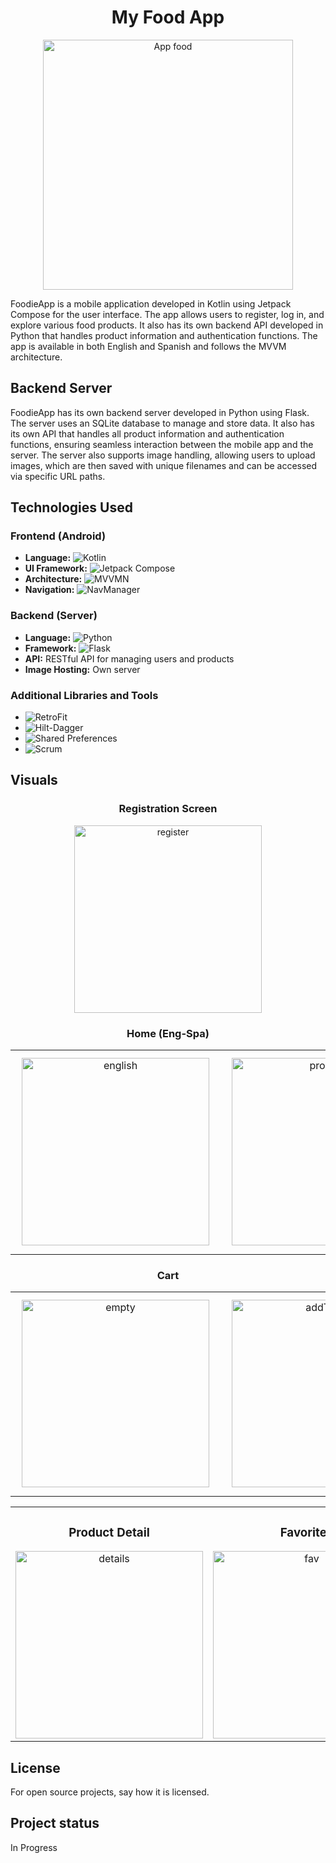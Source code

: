 <h1 align="center">My Food App</h1>

<p align="center">
  <img src="https://github.com/user-attachments/assets/10a07355-a399-4742-a18b-248e605e3498" width="400" alt="App food">
</p>

FoodieApp is a mobile application developed in Kotlin using Jetpack Compose for the user interface. The app allows users to register, log in, and explore various food products. It also has its own backend API developed in Python that handles product information and authentication functions. The app is available in both English and Spanish and follows the MVVM architecture.

## Backend Server

FoodieApp has its own backend server developed in Python using Flask. The server uses an SQLite database to manage and store data. It also has its own API that handles all product information and authentication functions, ensuring seamless interaction between the mobile app and the server. The server also supports image handling, allowing users to upload images, which are then saved with unique filenames and can be accessed via specific URL paths.

## Technologies Used

### Frontend (Android)

- **Language:** ![Kotlin](https://img.shields.io/badge/Kotlin-8b14f9.svg?style=for-the-badge&logo=openjdk&logoColor=white)
- **UI Framework:** ![Jetpack Compose](https://img.shields.io/badge/Jetpack_Compose-4285F4.svg?style=for-the-badge&logo=jetpack-compose&logoColor=white)
- **Architecture:** ![MVVMN](https://img.shields.io/badge/MVVM-FFCA28.svg?style=for-the-badge&logo=android&logoColor=white) 
- **Navigation:** ![NavManager](https://img.shields.io/badge/NavManager-00ACC1.svg?style=for-the-badge&logo=android&logoColor=white)

### Backend (Server)

- **Language:** ![Python](https://img.shields.io/badge/Python-3776AB.svg?style=for-the-badge&logo=python&logoColor=white)
- **Framework:** ![Flask](https://img.shields.io/badge/Flask-000000.svg?style=for-the-badge&logo=flask&logoColor=white) 
- **API:** RESTful API for managing users and products
- **Image Hosting:** Own server

### Additional Libraries and Tools

- ![RetroFit](https://img.shields.io/badge/RetroFit-4DB33D.svg?style=for-the-badge&logo=android&logoColor=white)
- ![Hilt-Dagger](https://img.shields.io/badge/Hilt_Dagger-007396.svg?style=for-the-badge&logo=dagger&logoColor=white)
- ![Shared Preferences](https://img.shields.io/badge/Shared_Preferences-F9AB00.svg?style=for-the-badge&logo=android&logoColor=white)
- ![Scrum](https://img.shields.io/badge/Scrum-00BFFF.svg?style=for-the-badge&logo=scrum&logoColor=white)

## Visuals

<div align="center">
  <h3>Registration Screen</h3>
  <img src="https://github.com/user-attachments/assets/70ccc7f2-98f1-47c7-ae58-78a69de5ee01" width="300" alt="register">
</div>

<div align="center">
  <h3>Home (Eng-Spa)</h3>
  <table>
    <tr>
      <td align="center">
        <img src="https://github.com/user-attachments/assets/68e9f7af-78d5-428f-92ed-9879f059d420" width="300" alt="english" style="margin: 10px;">
      </td>
      <td align="center">
        <img src="https://github.com/user-attachments/assets/923d5490-514a-4664-a883-f9ec3b3de843" width="300" alt="products" style="margin: 10px;">
      </td>
      <td align="center">
        <img src="https://github.com/user-attachments/assets/1f9d96d1-f584-4b89-9806-41698e2ea1fc" width="300" alt="spanish" style="margin: 10px;">
      </td>
    </tr>
  </table>
</div>

<div align="center">
  <h3>Cart</h3>
  <table>
    <tr>
      <td align="center">
        <img src="https://github.com/user-attachments/assets/96f44540-d71c-459f-98d2-fbd714f51654" width="300" alt="empty" style="margin: 10px;">
      </td>
      <td align="center">
        <img src="https://github.com/user-attachments/assets/991992b2-a06c-480b-9dc0-9687d18274c5" width="300" alt="addToCart" style="margin: 10px;">
      </td>
      <td align="center">
        <img src="https://github.com/user-attachments/assets/d3664783-66fa-44bf-83f4-4f5b91cc5875" width="300" alt="cart" style="margin: 10px;">
      </td>
    </tr>
  </table>
</div>

<div align="center">
  <table>
    <tr>
      <td align="center">
        <h3>Product Detail</h3>
        <img src="https://github.com/user-attachments/assets/d391b5a8-daf2-4b3a-b70d-ea02f7edbcf3" width="300" alt="details">
      </td>
      <td align="center">
        <h3>Favorites</h3>
        <img src="https://github.com/user-attachments/assets/a9947b44-ab5f-4b27-a6a1-87d3eb55fbaa" width="300" alt="fav">
      </td>
      <td align="center">
        <h3>Profile</h3>
        <img src="https://github.com/user-attachments/assets/d575b36e-ae1d-4ab3-b898-feb39f93ae45" width="300" alt="profile">
      </td>
    </tr>
  </table>
</div>


## License
For open source projects, say how it is licensed.

## Project status
In Progress
